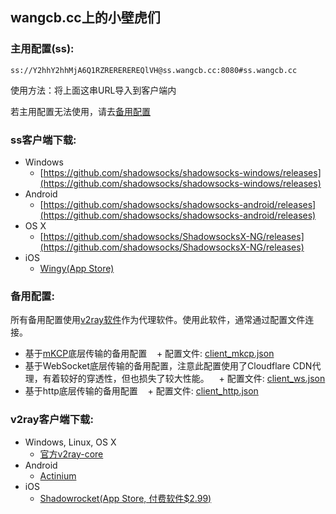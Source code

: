 ## wangcb.cc上的小壁虎们
### 主用配置(ss):
```
ss://Y2hhY2hhMjA6Q1RZREREREREQlVH@ss.wangcb.cc:8080#ss.wangcb.cc
```
使用方法：将上面这串URL导入到客户端内

若主用配置无法使用，请去[备用配置](#%E5%A4%87%E7%94%A8%E9%85%8D%E7%BD%AE)
### ss客户端下载:
- Windows
    + [https://github.com/shadowsocks/shadowsocks-windows/releases](https://github.com/shadowsocks/shadowsocks-windows/releases)
- Android
    + [https://github.com/shadowsocks/shadowsocks-android/releases](https://github.com/shadowsocks/shadowsocks-android/releases)
- OS X
    + [https://github.com/shadowsocks/ShadowsocksX-NG/releases](https://github.com/shadowsocks/ShadowsocksX-NG/releases)
- iOS
    + [Wingy(App Store)](https://itunes.apple.com/us/app/wingy-http-s-socks5-proxy-utility/id1178584911)

### 备用配置:
所有备用配置使用[v2ray软件](https://www.v2ray.com/)作为代理软件。使用此软件，通常通过配置文件连接。
- 基于[mKCP](https://www.v2ray.com/chapter_04/mkcp.html)底层传输的备用配置
    + 配置文件: [client_mkcp.json](./client_mkcp.json)
- 基于WebSocket底层传输的备用配置，注意此配置使用了Cloudflare CDN代理，有着较好的穿透性，但也损失了较大性能。
    + 配置文件: [client_ws.json](./client_ws.json)
- 基于http底层传输的备用配置
    + 配置文件: [client_http.json](./client_http.json)

### v2ray客户端下载:
- Windows, Linux, OS X
    + [官方v2ray-core](https://github.com/v2ray/v2ray-core/releases)
- Android
    + [Actinium](https://github.com/V2Ray-Android/Actinium/releases)
- iOS
    + [Shadowrocket(App Store, 付费软件$2.99)](https://itunes.apple.com/us/app/shadowrocket/id932747118?mt=8)
